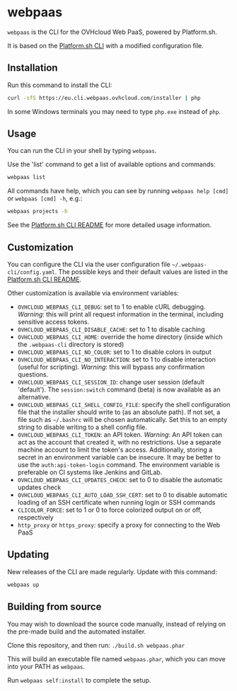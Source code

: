 # webpaas

`webpaas` is the CLI for the OVHcloud Web PaaS, powered by Platform.sh.

It is based on the [Platform.sh CLI](https://github.com/platformsh/platformsh-cli) with a modified configuration file.

## Installation

Run this command to install the CLI:

```sh
curl -sfS https://eu.cli.webpaas.ovhcloud.com/installer | php
```

In some Windows terminals you may need to type `php.exe` instead of `php`.

## Usage

You can run the CLI in your shell by typing `webpaas`.

Use the 'list' command to get a list of available options and commands:

```sh
webpaas list
```

All commands have help, which you can see by running `webpaas help [cmd]` or `webpaas [cmd] -h`, e.g.:

```sh
webpaas projects -h
```

See the [Platform.sh CLI README](https://github.com/platformsh/platformsh-cli/blob/3.x/README.md) for more detailed usage information.

## Customization

You can configure the CLI via the user configuration file `~/.webpaas-cli/config.yaml`. The possible keys and their default values are listed in the [Platform.sh CLI README](https://github.com/platformsh/platformsh-cli/blob/3.x/README.md#customization).

Other customization is available via environment variables:

* `OVHCLOUD_WEBPAAS_CLI_DEBUG`: set to 1 to enable cURL debugging. _Warning_: this will print all request information in the terminal, including sensitive access tokens.
* `OVHCLOUD_WEBPAAS_CLI_DISABLE_CACHE`: set to 1 to disable caching
* `OVHCLOUD_WEBPAAS_CLI_HOME`: override the home directory (inside which the `.webpaas-cli` directory is stored)
* `OVHCLOUD_WEBPAAS_CLI_NO_COLOR`: set to 1 to disable colors in output
* `OVHCLOUD_WEBPAAS_CLI_NO_INTERACTION`: set to 1 to disable interaction (useful for scripting). _Warning_: this will bypass any confirmation questions.
* `OVHCLOUD_WEBPAAS_CLI_SESSION_ID`: change user session (default 'default'). The `session:switch` command (beta) is now available as an alternative.
* `OVHCLOUD_WEBPAAS_CLI_SHELL_CONFIG_FILE`: specify the shell configuration file that the installer should write to (as an absolute path). If not set, a file such as `~/.bashrc` will be chosen automatically. Set this to an empty string to disable writing to a shell config file.
* `OVHCLOUD_WEBPAAS_CLI_TOKEN`: an API token. *_Warning_*: An API token can act as the account that created it, with no restrictions. Use a separate machine account to limit the token's access. Additionally, storing a secret in an environment variable can be insecure. It may be better to use the `auth:api-token-login` command. The environment variable is preferable on CI systems like Jenkins and GitLab.
* `OVHCLOUD_WEBPAAS_CLI_UPDATES_CHECK`: set to 0 to disable the automatic updates check
* `OVHCLOUD_WEBPAAS_CLI_AUTO_LOAD_SSH_CERT`: set to 0 to disable automatic loading of an SSH certificate when running login or SSH commands
* `CLICOLOR_FORCE`: set to 1 or 0 to force colorized output on or off, respectively
* `http_proxy` or `https_proxy`: specify a proxy for connecting to the Web PaaS

## Updating

New releases of the CLI are made regularly. Update with this command:

```sh
webpaas up
```

## Building from source

You may wish to download the source code manually, instead of relying on the pre-made build and the automated installer.

Clone this repository, and then run: `./build.sh webpaas.phar`

This will build an executable file named `webpaas.phar`, which you can move into your PATH as `webpaas`.

Run `webpaas self:install` to complete the setup.
